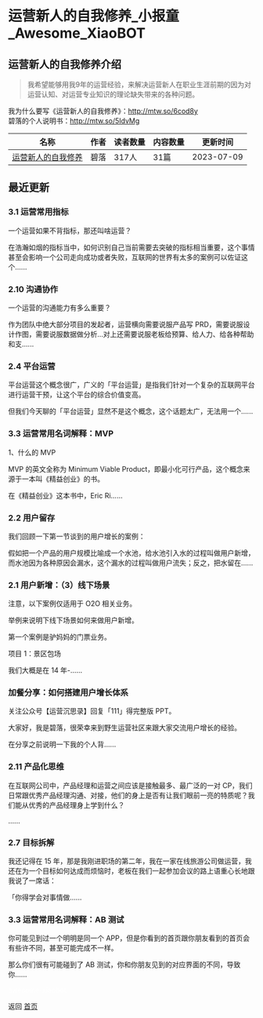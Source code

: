 # 运营新人的自我修养_小报童_Awesome_XiaoBOT

## 运营新人的自我修养介绍
> 我希望能够用我9年的运营经验，来解决运营新人在职业生涯前期的因为对运营认知、对运营专业知识的理论缺失带来的各种问题。    
    
我为什么要写《运营新人的自我修养》：http://mtw.so/6cod8y    
碧落的个人说明书：http://mtw.so/5IdvMg  
  


|名称|作者|读者数量|内容数量|更新时间|
|---|---|---|---|---|
|[运营新人的自我修养](https://xiaobot.net/p/Operation01?refer=0b133df9-27dc-423b-8101-639049001c13)|碧落|317人|31篇|2023-07-09|

## 最近更新
### 3.1 运营常用指标

一个运营如果不背指标，那还叫啥运营？

在浩瀚如烟的指标当中，如何识别自己当前需要去突破的指标相当重要，这个事情甚至会影响一个公司走向成功或者失败，互联网的世界有太多的案例可以佐证这个......

### 2.10 沟通协作

一个运营的沟通能力有多么重要？

作为团队中绝大部分项目的发起者，运营横向需要说服产品写
PRD，需要说服设计作图，需要说服数据做分析…对上还需要说服老板给预算、给人力、给各种帮助和支......

### 2.4 平台运营

平台运营这个概念很广，广义的「平台运营」是指我们针对一个复杂的互联网平台进行运营干预，让这个平台的综合价值变高。

但我们今天聊的「平台运营」显然不是这个概念，这个话题太广，无法用一个......

### 3.3 运营常用名词解释：MVP

1、什么的 MVP

MVP 的英文全称为 Minimum Viable Product，即最小化可行产品，这个概念来源于一本叫《精益创业》的书。

在《精益创业》这本书中，Eric Ri......

### 2.2 用户留存

我们回顾一下第一节谈到的用户增长的案例：

假如把一个产品的用户规模比喻成一个水池，给水池引入水的过程叫做用户新增，而水池因为各种原因会漏水，这个漏水的过程叫做用户流失；反之，把水留在......

### 2.1 用户新增：（3）线下场景

注意，以下案例仅适用于 O2O 相关业务。

举例来说明下线下场景如何来做用户新增。

第一个案例是驴妈妈的门票业务。

项目 1：景区包场

我们大概是在 14 年-......

### 加餐分享：如何搭建用户增长体系

关注公众号【运营沉思录】回复「111」得完整版 PPT。

大家好，我是碧落，很荣幸来到野生运营社区来跟大家交流用户增长的经验。

在分享之前说明一下我的个人背......

### 2.11 产品化思维

在互联网公司中，产品经理和运营之间应该是接触最多、最广泛的一对
CP，我们日常跟优秀产品经理沟通、对接，他们的身上是否有让我们眼前一亮的特质呢？我们能从优秀的产品经理身上学到什么？

......

### 2.7 目标拆解

我还记得在 15
年，那是我刚进职场的第二年，我在一家在线旅游公司做运营，我还在为一个目标如何达成而烦恼时，老板在我们一起参加会议的路上语重心长地跟我说了一席话：

「你得学会对事情做......

### 3.3 运营常用名词解释：AB 测试

你可能见到过一个明明是同一个 APP，但是你看到的首页跟你朋友看到的首页会有些许不同，甚至可能完成不一样。

那么你们很有可能碰到了 AB 测试，你和你朋友见到的对应界面的不同，导致你......


<a href="https://github.com/Reno9527/awesome-xiaobot" style="color: white; text-decoration: none;">awesome-xiaobot</a>

返回 [首页](../README.md)
